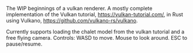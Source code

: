 The WIP beginnings of a vulkan renderer. A mostly complete implementation of the Vulkan tutorial, https://vulkan-tutorial.com/, in Rust using Vulkano, https://github.com/vulkano-rs/vulkano.

Currently supports loading the chalet model from the vulkan tutorial and a free flying camera.
Controls:
	WASD to move.
	Mouse to look around.
	ESC to pause/resume.

